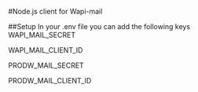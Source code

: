 #Node.js client for Wapi-mail

##Setup
In your .env file you can add the following keys
WAPI_MAIL_SECRET

WAPI_MAIL_CLIENT_ID

PRODW_MAIL_SECRET

PRODW_MAIL_CLIENT_ID